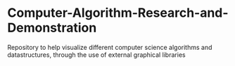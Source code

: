 # Computer-Algorithm-Research-and-Demonstration
Repository to help visualize different computer science algorithms and datastructures, through the use of external graphical libraries
